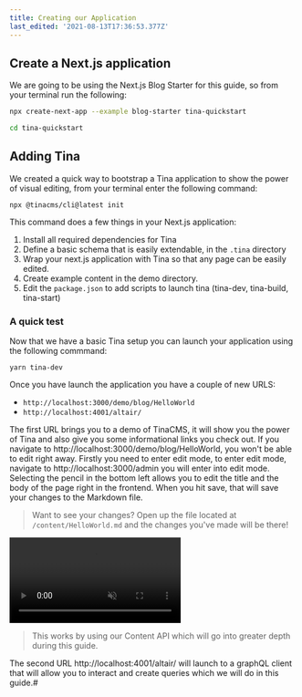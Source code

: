 ```yaml
---
title: Creating our Application
last_edited: '2021-08-13T17:36:53.377Z'
---
```

## Create a Next.js application

We are going to be using the Next.js Blog Starter for this guide, so from your terminal run the following:

```bash
npx create-next-app --example blog-starter tina-quickstart

cd tina-quickstart
```

## Adding Tina

We created a quick way to bootstrap a Tina application to show the power of visual editing, from your terminal enter the following command:

```bash,copy
npx @tinacms/cli@latest init
```

This command does a few things in your Next.js application:

1. Install all required dependencies for Tina
2. Define a basic schema that is easily extendable, in the `.tina` directory
3. Wrap your next.js application with Tina so that any page can be easily edited.
4. Create example content in the demo directory.
5. Edit the `package.json` to add scripts to launch tina (tina-dev, tina-build, tina-start)

### A quick test

Now that we have a basic Tina setup you can launch your application using the following commmand:

```bash,copy
yarn tina-dev
```

Once you have launch the application you have a couple of new URLS:

* `http://localhost:3000/demo/blog/HelloWorld`
* `http://localhost:4001/altair/`

The first URL brings you to a demo of TinaCMS, it will show you the power of Tina and also give you some informational links you check out. If you navigate to http://localhost:3000/demo/blog/HelloWorld, you won't be able to edit right away. Firstly you need to enter edit mode, to enter edit mode, navigate to http://localhost:3000/admin you will enter into edit mode. Selecting the pencil in the bottom left allows you to edit the title and the body of the page right in the frontend. When you hit save, that will save your changes to the Markdown file.

> Want to see your changes? Open up the file located at `/content/HelloWorld.md` and the changes you've made will be there!

<video controls autoplay=true muted loop>
<source src="/gif/tina-init.mp4" type="video/mp4" />
Your browser does not support the video tag.
</video>

> This works by using our Content API which will go into greater depth during this guide.

The second URL http://localhost:4001/altair/ will launch to a graphQL client that will allow you to interact and create queries which we will do in this guide.#